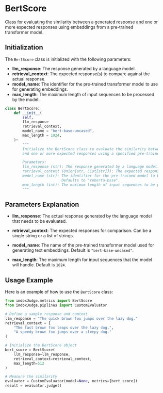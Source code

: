 # BertScore

Class for evaluating the similarity between a generated response and one or more expected responses using embeddings from a pre-trained transformer model.

## Initialization

The `BertScore` class is initialized with the following parameters:

- **llm_response**: The response generated by a language model.
- **retrieval_context**: The expected response(s) to compare against the actual response.
- **model_name**: The identifier for the pre-trained transformer model to use for generating embeddings.
- **max_length**: The maximum length of input sequences to be processed by the model.

```python
class BertScore:
    def __init__(
        self,
        llm_response
        retrieval_context,
        model_name = "bert-base-uncased",
        max_length = 1024,
    ):
        """
        Initialize the BertScore class to evaluate the similarity between a generated response
        and one or more expected responses using a specified pre-trained transformer model.

        Parameters:
        llm_response (str): The response generated by a language model.
        retrieval_context (Union[str, List[str]]): The expected response(s) to compare against the actual response.
        model_name (str): The identifier for the pre-trained model to be used for generating embeddings.
                          Defaults to "roberta-base".
        max_length (int): The maximum length of input sequences to be processed by the model. Defaults to 1024.
        """
```
## Parameters Explanation

- **llm_response**: The actual response generated by the language model that needs to be evaluated.

- **retrieval_context**: The expected responses for comparison. Can be a single string or a list of strings.

- **model_name**: The name of the pre-trained transformer model used for generating text embeddings. Default is `"bert-base-uncased"`.

- **max_length**: The maximum length for input sequences that the model will handle. Default is `1024`.

## Usage Example

Here is an example of how to use the `BertScore` class:

```python
from indoxJudge.metrics import BertScore
from indoxJudge.piplines import CustomEvaluator

# Define a sample response and context
llm_response = "The quick brown fox jumps over the lazy dog."
retrieval_context = [
    "The fast brown fox leaps over the lazy dog.",
    "A speedy brown fox jumps over a sleepy dog."
]

# Initialize the BertScore object
bert_score = BertScore(
    llm_response=llm_response,
    retrieval_context=retrieval_context,
    max_length=512
)

# Measure the similarity
evaluator = CustomEvaluator(model=None, metrics=[bert_score])
result = evaluator.judge()
```